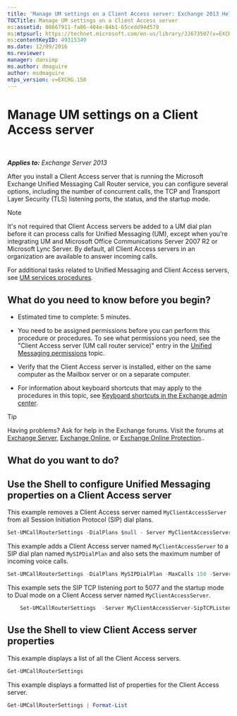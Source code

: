 ```yaml
---
title: 'Manage UM settings on a Client Access server: Exchange 2013 Help'
TOCTitle: Manage UM settings on a Client Access server
ms:assetid: 08667911-fa86-404e-84b1-65cedd94d579
ms:mtpsurl: https://technet.microsoft.com/en-us/library/JJ673507(v=EXCHG.150)
ms:contentKeyID: 49315349
ms.date: 12/09/2016
ms.reviewer: 
manager: dansimp
ms.author: dmaguire
author: msdmaguire
mtps_version: v=EXCHG.150
---
```


# Manage UM settings on a Client Access server

 

_**Applies to:** Exchange Server 2013_


After you install a Client Access server that is running the Microsoft Exchange Unified Messaging Call Router service, you can configure several options, including the number of concurrent calls, the TCP and Transport Layer Security (TLS) listening ports, the status, and the startup mode.


> [!NOTE]
> It's not required that Client Access servers be added to a UM dial plan before it can process calls for Unified Messaging (UM), except when you're integrating UM and Microsoft Office Communications Server 2007 R2 or Microsoft Lync Server. By default, all Client Access servers in an organization are available to answer incoming calls.



For additional tasks related to Unified Messaging and Client Access servers, see [UM services procedures](um-services-procedures-exchange-2013-help.md).

## What do you need to know before you begin?

  - Estimated time to complete: 5 minutes.

  - You need to be assigned permissions before you can perform this procedure or procedures. To see what permissions you need, see the "Client Access server (UM call router service)" entry in the [Unified Messaging permissions](unified-messaging-permissions-exchange-2013-help.md) topic.

  - Verify that the Client Access server is installed, either on the same computer as the Mailbox server or on a separate computer.

  - For information about keyboard shortcuts that may apply to the procedures in this topic, see [Keyboard shortcuts in the Exchange admin center](keyboard-shortcuts-in-the-exchange-admin-center-2013-help.md).


> [!TIP]
> Having problems? Ask for help in the Exchange forums. Visit the forums at <A href="https://go.microsoft.com/fwlink/p/?linkid=60612">Exchange Server</A>, <A href="https://go.microsoft.com/fwlink/p/?linkid=267542">Exchange Online</A>, or <A href="https://go.microsoft.com/fwlink/p/?linkid=285351">Exchange Online Protection</A>..



## What do you want to do?

## Use the Shell to configure Unified Messaging properties on a Client Access server

This example removes a Client Access server named `MyClientAccessServer` from all Session Initiation Protocol (SIP) dial plans.

```powershell
Set-UMCallRouterSettings -DialPlans $null - Server MyClientAccessServer
```

This example adds a Client Access server named `MyClientAccessServer` to a SIP dial plan named `MySIPDialPlan` and also sets the maximum number of incoming voice calls.

```powershell
Set-UMCallRouterSettings -DialPlans MySIPDialPlan -MaxCalls 150 -Server MyClientAccessServer
```

This example sets the SIP TCP listening port to 5077 and the startup mode to Dual mode on a Client Access server named `MyClientAccessServer`.

```powershell
    Set-UMCallRouterSettings  -Server MyClientAccessServer-SipTCPListeningPort 5077 -UMStartUpMode -Dual 
```

## Use the Shell to view Client Access server properties

This example displays a list of all the Client Access servers.

```powershell
Get-UMCallRouterSettings
```

This example displays a formatted list of properties for the Client Access server.

```powershell
Get-UMCallRouterSettings | Format-List
```

